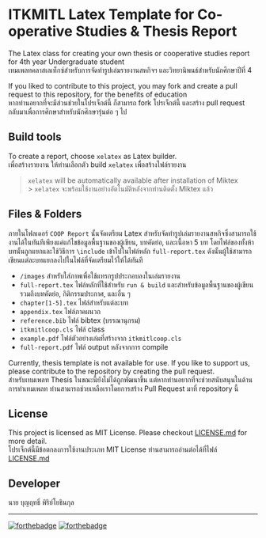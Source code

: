 # ITKMITL Latex Template for Co-operative Studies & Thesis Report

The Latex class for creating your own thesis or cooperative studies report for 4th year Undergraduate student<br>
เทมเพลทคลาสเลเท็กซ์สำหรับการจัดทำรูปเล่มรายงานสหกิจฯ และวิทยานิพนธ์สำหรับนักศึกษาปีที่ 4

If you liked to contribute to this project, you may fork and create a pull request to this repository, for the benefits of education<br>
หากท่านอยากที่จะมีส่วนช่วยในโปรเจ็กต์นี้ ก็สามารถ fork โปรเจ็กต์นี้ และสร้าง pull request กลับมาเพื่อการศึกษาสำหรับนักศึกษารุ่นต่อ ๆ ไป

## Build tools

To create a report, choose `xelatex` as Latex builder.<br>
เพื่อสร้างรายงาน ให้ท่านเลือกตัว build `xelatex` เพื่อสร้างไฟล์รายงาน

> `xelatex` will be automatically available after installation of Miktex<br> > `xelatex` จะพร้อมใช้งานอย่างอัตโนมัติหลังจากท่านติดตั้ง Miktex แล้ว

## Files & Folders

ภายในโฟลเดอร์ `COOP Report` นั้นจัดเตรียม Latex สำหรับจัดทำรูปเล่มรายงานสหกิจซึ่งสามารถใช้งานได้ในทันทีเพียงแค่แก้ไขข้อมูลพื้นฐานของผู้เขียน, บทคัดย่อ, และเนื้อหา 5 บท โดยไฟล์ของทั้งห้าบทนั้นถูกแยกและใช้วิธีการ `\include` เข้าไปในไฟล์หลัก `full-report.tex` ดังนั้นผู้ใช้สามารถเขียนแต่ละบทแยกลงไปในไฟล์ที่จัดเตรียมไว้ให้ได้ทันที

- `/images` สำหรับใส่ภาพเพื่อใช้แทรกรูปประกอบลงในเล่มรายงาน
- `full-report.tex` ไฟล์หลักที่ใช้สำหรับ `run & build` และสำหรับข้อมูลพื้นฐานของผู้เขียน รวมถึงบทคัดย่อ, กิติกรรมประกาศ, และอื่น ๆ
- `chapter[1-5].tex` ไฟล์สำหรับแต่ละบท
- `appendix.tex` ไฟล์ภาคผนวก
- `reference.bib` ไฟล์ bibtex (บรรณานุกรม)
- `itkmitlcoop.cls` ไฟล์ class
- `example.pdf` ไฟล์ตัวอย่างเล่มที่สร้างจาก `itkmitlcoop.cls`
- `full-report.pdf` ไฟล์ output หลังจากการ compile

Currently, thesis template is not available for use. If you like to support us, please contribute to the repository by creating the pull request.<br>
สำหรับเทมเพลท Thesis ในขณะนี้ยังไม่ได้ถูกพัฒนาขึ้น แต่หากท่านอยากที่จะช่วยสนับสนุนในด้านการทำเทมเพลท ท่านสามารถช่วยเหลือเราโดยการสร้าง Pull Request มาที่ repository นี้

## License

This project is licensed as MIT License. Please checkout [LICENSE.md](https://github.com/dsmlr/IT-KMITL-Latex/blob/master/LICENSE) for more detail.<br>
โปรเจ็กต์นี้มีข้อตกลงการใช้งานประเภท MIT License ท่านสามารถอ่านต่อได้ที่ไฟล์ [LICENSE.md](https://github.com/dsmlr/IT-KMITL-Latex/blob/master/LICENSE)

## Developer

นาย บุญฤทธิ์ พิริย์โยธินกุล

---

[![forthebadge](https://forthebadge.com/images/badges/built-with-love.svg)](https://forthebadge.com)
[![forthebadge](https://forthebadge.com/images/badges/powered-by-responsibility.svg)](https://forthebadge.com)
